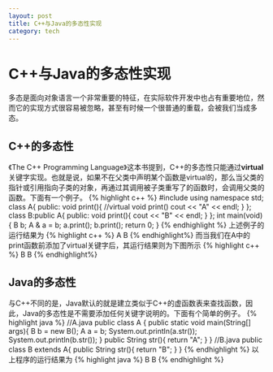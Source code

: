 ```yaml
---
layout: post
title: C++与Java的多态性实现
category: tech
---
```


# C++与Java的多态性实现
多态是面向对象语言一个非常重要的特征，在实际软件开发中也占有重要地位，然而它的实现方式很容易被忽略，甚至有时候一个很普通的重载，会被我们当成多态。

## C++的多态性
《The C++ Programming Language》这本书提到，C++的多态性只能通过**virtual**关键字实现。也就是说，如果不在父类中声明某个函数是virtual的，那么当父类的指针或引用指向子类的对象，再通过其调用被子类重写了的函数时，会调用父类的函数。下面有一个例子。
{% highlight c++ %}
#include <iostream>
using namespace std;
class A{
public:
    void print(){ //virtual void print()
		cout << "A" << endl;
    }
};
class B:public A{
public:
    void print(){
		cout << "B" << endl;
    }
};
int main(void){
	B  b;
	A & a = b;
	a.print();
	b.print();
	return 0;
}
{% endhighlight %}
上述例子的运行结果为
{% highlight c++ %}
A
B
{% endhighlight%}
而当我们在A中的print函数前添加了virtual关键字后，其运行结果则为下图所示
{% highlight c++ %}
B
B
{% endhighlight%}
&nbsp;

## Java的多态性
与C++不同的是，Java默认的就是建立类似于C++的虚函数表来查找函数，因此，Java的多态性是不需要添加任何关键字说明的。下面有个简单的例子。
{% highlight java %}
//A.java
public class A {
	public static void main(String[] args){
		B b = new B();
		A a = b;
		System.out.println(a.str());
		System.out.println(b.str());
	}
	public String str(){
		return "A";
	}
}
//B.java
public class B extends A{
	public String str(){
		return "B";
	}
}
{% endhighlight %}
以上程序的运行结果为
{% highlight java %}
B
B
{% endhighlight %}
&nbsp;
